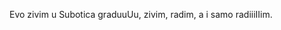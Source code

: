 Evo zivim u Subotica graduuUu, zivim, radim, a i samo radiiiIIim.


<!---
Slashh48/Slashh48 is a ✨ special ✨ repository because its `README.md` (this file) appears on your GitHub profile.
You can click the Preview link to take a look at your changes.
--->
